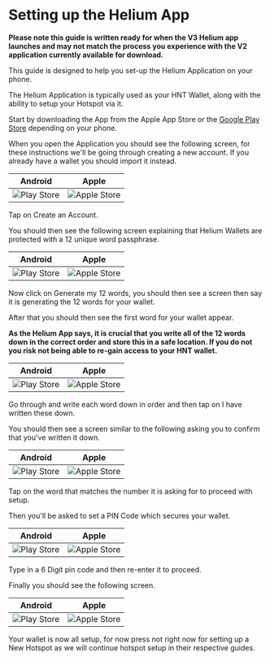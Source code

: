 # Setting up the Helium App

**Please note this guide is written ready for when the V3 Helium app launches and may not match the process you experience with the V2 application currently available for download.**

This guide is designed to help you set-up the Helium Application on your phone.

The Helium Application is typically used as your HNT Wallet, along with the ability to setup your Hotspot via it.

Start by downloading the App from the Apple App Store or the [Google Play Store](https://play.google.com/store/apps/details?id=com.helium.wallet) depending on your phone.

When you open the Application you should see the following screen, for these instructions we'll be going through creating a new account. If you already have a wallet you should import it instead.

| Android | Apple |
| --- | ---  |
| ![Play Store](../media/screenshots/android/ha-setup-1.jpg  ':size=350') | ![Apple Store](../media/screenshots/ios/ph.jpg  ':size=350') |

Tap on Create an Account.

You should then see the following screen explaining that Helium Wallets are protected with a 12 unique word passphrase.

| Android | Apple |
| --- | ---  |
| ![Play Store](../media/screenshots/android/ha-setup-2.jpg  ':size=350') | ![Apple Store](../media/screenshots/ios/ph.jpg  ':size=350') |

Now click on Generate my 12 words, you should then see a screen then say it is generating the 12 words for your wallet.

After that you should then see the first word for your wallet appear.

**As the Helium App says, it is crucial that you write all of the 12 words down in the correct order and store this in a safe location. If you do not you risk not being able to re-gain access to your HNT wallet.**

| Android | Apple |
| --- | ---  |
| ![Play Store](../media/screenshots/android/ha-setup-4.jpg  ':size=350') | ![Apple Store](../media/screenshots/ios/ph.jpg  ':size=350') |

Go through and write each word down in order and then tap on I have written these down.

You should then see a screen similar to the following asking you to confirm that you've written it down.

| Android | Apple |
| --- | ---  |
| ![Play Store](../media/screenshots/android/ha-setup-5.jpg  ':size=350') | ![Apple Store](../media/screenshots/ios/ph.jpg  ':size=350') |

Tap on the word that matches the number it is asking for to proceed with setup.

Then you'll be asked to set a PIN Code which secures your wallet.

| Android | Apple |
| --- | ---  |
| ![Play Store](../media/screenshots/android/ha-setup-6.jpg  ':size=350') | ![Apple Store](../media/screenshots/ios/ph.jpg  ':size=350') |

Type in a 6 Digit pin code and then re-enter it to proceed.

Finally you should see the following screen.

| Android | Apple |
| --- | ---  |
| ![Play Store](../media/screenshots/android/ha-setup-7.jpg  ':size=350') | ![Apple Store](../media/screenshots/ios/ph.jpg  ':size=350') |

Your wallet is now all setup, for now press not right now for setting up a New Hotspot as we will continue hotspot setup in their respective guides.
